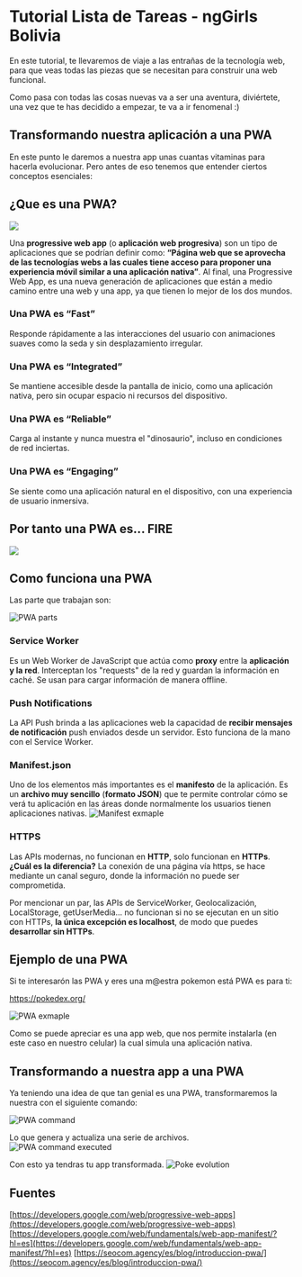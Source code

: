# Tutorial Lista de Tareas - ngGirls Bolivia

En este tutorial, te llevaremos de viaje a las entrañas de la tecnología web, para que veas todas las piezas que se necesitan para construir una web funcional.

Como pasa con todas las cosas nuevas va a ser una aventura, diviértete, una vez que te has decidido a empezar, te va a ir fenomenal :)

## Transformando nuestra aplicación a una PWA

En este punto le daremos a nuestra app unas cuantas vitaminas para hacerla evolucionar. 
Pero antes de eso tenemos que entender ciertos conceptos esenciales:


## ¿Que es una PWA?

![][what-is]

Una **progressive web app** (o **aplicación web progresiva**) son un tipo de aplicaciones que se podrían definir como: **“Página web que se aprovecha de las tecnologías webs a las cuales tiene acceso para proponer una experiencia móvil similar a una aplicación nativa”**. Al final, una Progressive Web App, es una nueva generación de aplicaciones que están a medio camino entre una web y una app, ya que tienen lo mejor de los dos mundos.

### Una PWA es “Fast”
Responde rápidamente a las interacciones del usuario con animaciones suaves como la seda y sin desplazamiento irregular.

### Una PWA es “Integrated”
Se mantiene accesible desde la pantalla de inicio, como una aplicación nativa, pero sin ocupar espacio ni recursos del dispositivo.

### Una PWA es “Reliable”
Carga al instante y nunca muestra el "dinosaurio", incluso en condiciones de red inciertas.

### Una PWA es “Engaging”
Se siente como una aplicación natural en el dispositivo, con una experiencia de usuario inmersiva.


## Por tanto una PWA es... FIRE
![][fire]


## Como funciona una PWA
Las parte que trabajan son:

![PWA parts][pwa-parts]

### Service Worker
Es un Web Worker de JavaScript que actúa como **proxy** entre la **aplicación y la red**. Interceptan los "requests" de la red y guardan la información en caché. Se usan para cargar información de manera offline.

### Push Notifications
La API Push brinda a las aplicaciones web la capacidad de **recibir mensajes de notificación** push enviados desde un servidor. Esto funciona de la mano con el Service Worker.

### Manifest.json
Uno de los elementos más importantes es el **manifesto** de la aplicación. Es un **archivo muy sencillo** (**formato JSON**) que te permite controlar cómo se verá tu aplicación en las áreas donde normalmente los usuarios tienen aplicaciones nativas.
![Manifest exmaple][manifest-example]

### HTTPS
Las APIs modernas, no funcionan en **HTTP**, solo funcionan en **HTTPs**. **¿Cuál es la diferencia?** La conexión de una página vía https, se hace mediante un canal seguro, donde la información no puede ser comprometida.

Por mencionar un par, las APIs de ServiceWorker, Geolocalización, LocalStorage, getUserMedia... no funcionan si no se ejecutan en un sitio con HTTPs, **la única excepción es localhost**, de modo que puedes **desarrollar sin HTTPs**.


## Ejemplo de una PWA
Si te interesarón las PWA y eres una m@estra pokemon está PWA es para ti:

https://pokedex.org/

![PWA exmaple][pwa-example]

Como se puede apreciar es una app web, que nos permite instalarla (en este caso en nuestro celular) la cual simula una aplicación nativa.

## Transformando a nuestra app a una PWA
Ya teniendo una idea de que tan genial es una PWA, transformaremos la nuestra con el siguiente comando: 

![PWA command][pwa-command]

Lo que genera y actualiza una serie de archivos.
![PWA command executed][pwa-command-executed]

Con esto ya tendras tu app transformada.
![Poke evolution][poke-evolution]


## Fuentes
[https://developers.google.com/web/progressive-web-apps](https://developers.google.com/web/progressive-web-apps)
[https://developers.google.com/web/fundamentals/web-app-manifest/?hl=es](https://developers.google.com/web/fundamentals/web-app-manifest/?hl=es)
[https://seocom.agency/es/blog/introduccion-pwa/](https://seocom.agency/es/blog/introduccion-pwa/)

<!-- RECURSOS -->

<!-- Imagenes -->
[manifest-example]:  ./recursos-readme/c4-manifest.png "Manifest exmaple"
[pwa-command]:  ./recursos-readme/c4-pwa-command.png "PWA command"
[pwa-command-executed]:  ./recursos-readme/c4-pwa-command-executed.png "PWA command executed"
[pwa-example]:  ./recursos-readme/c4-pwa-example.png "PWA example"
[pwa-parts]:  ./recursos-readme/c4-pwa-parts.jpg "PWA parts"

<!-- Gifs -->
[what-is]:  https://media.giphy.com/media/9DjUxx62m3Bo5SvHaL/giphy.gif
[fire]: https://media.giphy.com/media/3KVcFEmdDl9NYaFTtx/giphy.gif
[poke-evolution]: http://giphygifs.s3.amazonaws.com/media/pjsAgS0ZpaFvW/giphy.gif
